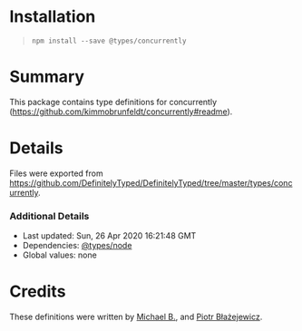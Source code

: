 # Installation
> `npm install --save @types/concurrently`

# Summary
This package contains type definitions for concurrently (https://github.com/kimmobrunfeldt/concurrently#readme).

# Details
Files were exported from https://github.com/DefinitelyTyped/DefinitelyTyped/tree/master/types/concurrently.

### Additional Details
 * Last updated: Sun, 26 Apr 2020 16:21:48 GMT
 * Dependencies: [@types/node](https://npmjs.com/package/@types/node)
 * Global values: none

# Credits
These definitions were written by [Michael B.](https://github.com/Blasz), and [Piotr Błażejewicz](https://github.com/peterblazejewicz).
